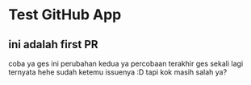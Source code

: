 # Test GitHub App

## ini adalah first PR
coba ya ges
ini perubahan kedua ya
percobaan terakhir ges
sekali lagi ternyata hehe
sudah ketemu issuenya :D
tapi kok masih salah ya?
